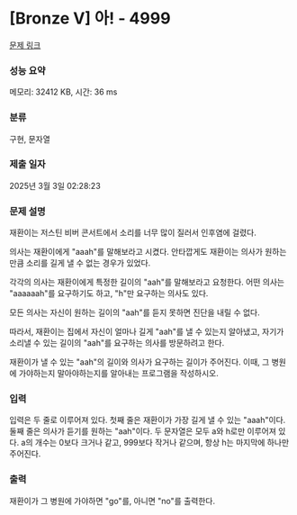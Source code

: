 # [Bronze V] 아! - 4999 

[문제 링크](https://www.acmicpc.net/problem/4999) 

### 성능 요약

메모리: 32412 KB, 시간: 36 ms

### 분류

구현, 문자열

### 제출 일자

2025년 3월 3일 02:28:23

### 문제 설명

<p>재환이는 저스틴 비버 콘서트에서 소리를 너무 많이 질러서 인후염에 걸렸다.</p>

<p>의사는 재환이에게 "aaah"를 말해보라고 시켰다. 안타깝게도 재환이는 의사가 원하는만큼 소리를 길게 낼 수 없는 경우가 있었다.</p>

<p>각각의 의사는 재환이에게 특정한 길이의 "aah"를 말해보라고 요청한다. 어떤 의사는 "aaaaaah"를 요구하기도 하고, "h"만 요구하는 의사도 있다.</p>

<p>모든 의사는 자신이 원하는 길이의 "aah"를 듣지 못하면 진단을 내릴 수 없다.</p>

<p>따라서, 재환이는 집에서 자신이 얼마나 길게 "aah"를 낼 수 있는지 알아냈고, 자기가 소리낼 수 있는 길이의 "aah"를 요구하는 의사를 방문하려고 한다.</p>

<p>재환이가 낼 수 있는 "aah"의 길이와 의사가 요구하는 길이가 주어진다. 이때, 그 병원에 가야하는지 말아야하는지를 알아내는 프로그램을 작성하시오.</p>

### 입력 

 <p>입력은 두 줄로 이루어져 있다. 첫째 줄은 재환이가 가장 길게 낼 수 있는 "aaah"이다. 둘째 줄은 의사가 듣기를 원하는 "aah"이다. 두 문자열은 모두 a와 h로만 이루어져 있다. a의 개수는 0보다 크거나 같고, 999보다 작거나 같으며, 항상 h는 마지막에 하나만 주어진다.</p>

### 출력 

 <p>재환이가 그 병원에 가야하면 "go"를, 아니면 "no"를 출력한다.</p>

